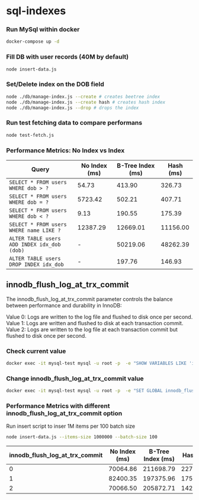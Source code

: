# sql-indexes

### Run MySql within docker

```bash
docker-compose up -d
```

### Fill DB with user records (40M by default)

```bash
node insert-data.js
```

### Set/Delete index on the DOB field

```bash
node ./db/manage-index.js --create # creates beetree index
node ./db/manage-index.js --create hash # creates hash index
node ./db/manage-index.js --drop # drops the index
```

### Run test fetching data to compare performans

```bash
node test-fetch.js
```

### Performance Metrics: No Index vs Index

| Query                                       | No Index (ms) | B-Tree Index (ms) | Hash (ms) |
| ------------------------------------------- | ------------- | ----------------- | --------- |
| `SELECT * FROM users WHERE dob > ?`         | 54.73         | 413.90            | 326.73    |
| `SELECT * FROM users WHERE dob = ?`         | 5723.42       | 502.21            | 407.71    |
| `SELECT * FROM users WHERE dob < ?`         | 9.13          | 190.55            | 175.39    |
| `SELECT * FROM users WHERE name LIKE ?`     | 12387.29      | 12669.01          | 11156.00  |
| `ALTER TABLE users ADD INDEX idx_dob (dob)` | -             | 50219.06          | 48262.39  |
| `ALTER TABLE users DROP INDEX idx_dob`      | -             | 197.76            | 146.93    |

## innodb_flush_log_at_trx_commit

The innodb_flush_log_at_trx_commit parameter controls the balance between performance and durability in InnoDB:

Value 0: Logs are written to the log file and flushed to disk once per second.
Value 1: Logs are written and flushed to disk at each transaction commit.
Value 2: Logs are written to the log file at each transaction commit but flushed to disk once per second.

### Check current value

```sh
docker exec -it mysql-test mysql -u root -p  -e "SHOW VARIABLES LIKE 'innodb_flush_log_at_trx_commit';"
```

### Change innodb_flush_log_at_trx_commit value

```sh
docker exec -it mysql-test mysql -u root -p  -e "SET GLOBAL innodb_flush_log_at_trx_commit = 0;"
```

### Performance Metrics with different innodb_flush_log_at_trx_commit option

Run insert script to inser 1M items per 100 batch size

```sh
node insert-data.js --items-size 1000000 --batch-size 100
```

| innodb_flush_log_at_trx_commit | No Index (ms) | B-Tree Index (ms) | Hash (ms) |
| ------------------------------ | ------------- | ----------------- | --------- |
| 0                              | 70064.86      | 211698.79         | 227895.96 |
| 1                              | 82400.35      | 197375.96         | 175704.25 |
| 2                              | 70066.50      | 205872.71         | 142387.54 |
